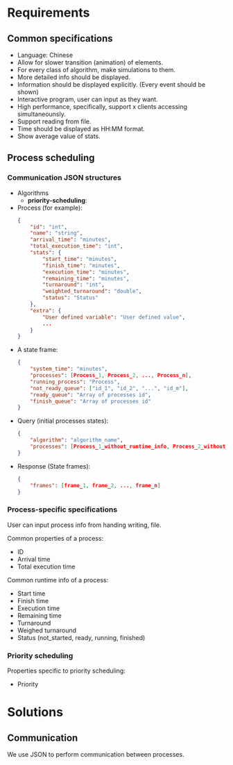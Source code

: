 # Requirements

## Common specifications

- Language: Chinese
- Allow for slower transition (animation) of elements.
- For every class of algorithm, make simulations to them.
- More detailed info should be displayed.
- Information should be displayed explicitly. (Every event should be shown)
- Interactive program, user can input as they want.
- High performance, specifically, support x clients accessing simultaneounsly.
- Support reading from file.
- Time should be displayed as HH:MM format.
- Show average value of stats.

## Process scheduling

### Communication JSON structures

- Algorithms
    - **priority-scheduling**: 
- Process (for example):
    ```json
    {
        "id": "int",
        "name": "string",
        "arrival_time": "minutes",
        "total_execution_time": "int",
        "stats": {
            "start_time": "minutes",
            "finish_time": "minutes",
            "execution_time": "minutes",
            "remaining_time": "minutes",
            "turnaround": "int",
            "weighted_turnaround": "double",
            "status": "Status"
        },
        "extra": {
            "User defined variable": "User defined value",
            ...
        }
    }
    ```
- A state frame:
    ```json
    {
        "system_time": "minutes",
        "processes": [Process_1, Process_2, ..., Process_n],
        "running_process": "Process",
        "not_ready_queue": ["id_1", "id_2", "...", "id_m"],
        "ready_queue": "Array of processes id",
        "finish_queue": "Array of processes id"
    }
    ```
- Query (initial processes states):
    ```json
    {
        "algorithm": "algorithm_name",
        "processes": [Process_1_without_runtime_info, Process_2_without_runtime_info, ..., Process_n_without_runtime_info]
    }
    ```
- Response (State frames):
    ```json
    {
        "frames": [frame_1, frame_2, ..., frame_n]
    }
    ```

### Process-specific specifications

User can input process info from handing writing, file.

Common properties of a process:
- ID
- Arrival time
- Total execution time

Common runtime info of a process:
- Start time
- Finish time
- Execution time
- Remaining time
- Turnaround
- Weighed turnaround
- Status (not_started, ready, running, finished)

### Priority scheduling

Properties specific to priority scheduling:
- Priority


# Solutions

## Communication

We use JSON to perform communication between processes.
